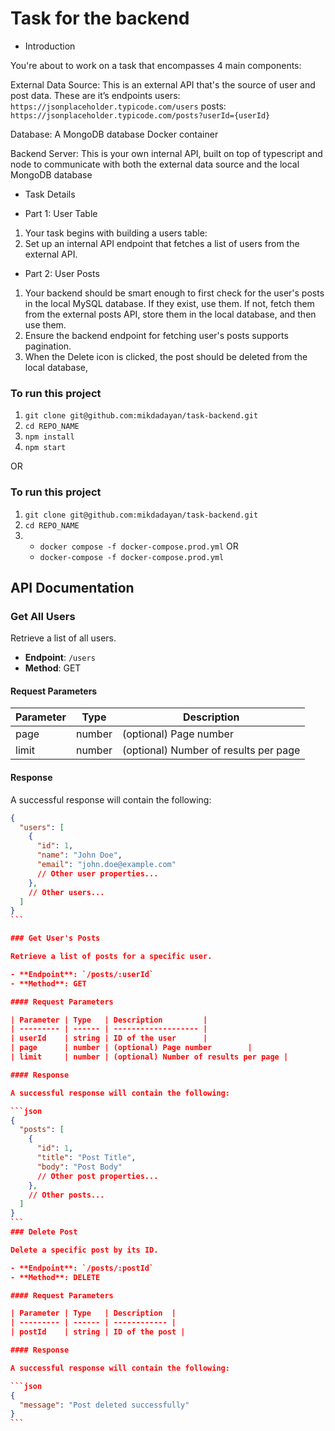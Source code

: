 # Task for the backend

- Introduction

You're about to work on a task that encompasses 4 main components:

External Data Source: This is an external API that's the source of user and post data. These are it’s endpoints
users: `https://jsonplaceholder.typicode.com/users`
posts: `https://jsonplaceholder.typicode.com/posts?userId={userId}`

Database: A MongoDB database Docker container

Backend Server: This is your own internal API, built on top of typescript and node to communicate with both the external data source and the local MongoDB database

- Task Details

* Part 1: User Table

1. Your task begins with building a users table:
2. Set up an internal API endpoint that fetches a list of users from the external API.

- Part 2: User Posts

1. Your backend should be smart enough to first check for the user's posts in the local MySQL database. If they exist, use them. If not, fetch them from the external posts API, store them in the local database, and then use them.
2. Ensure the backend endpoint for fetching user's posts supports pagination.
3. When the Delete icon is clicked, the post should be deleted from the local database,

### To run this project

1. `git clone git@github.com:mikdadayan/task-backend.git`
2. `cd REPO_NAME`
3. `npm install`
4. `npm start`

OR

### To run this project

1. `git clone git@github.com:mikdadayan/task-backend.git`
2. `cd REPO_NAME`
3. - `docker compose -f docker-compose.prod.yml`
     OR
   - `docker-compose -f docker-compose.prod.yml`

## API Documentation

### Get All Users

Retrieve a list of all users.

- **Endpoint**: `/users`
- **Method**: GET

#### Request Parameters

| Parameter | Type   | Description                           |
| --------- | ------ | ------------------------------------- |
| page      | number | (optional) Page number                |
| limit     | number | (optional) Number of results per page |

#### Response

A successful response will contain the following:

````json
{
  "users": [
    {
      "id": 1,
      "name": "John Doe",
      "email": "john.doe@example.com"
      // Other user properties...
    },
    // Other users...
  ]
}
```

### Get User's Posts

Retrieve a list of posts for a specific user.

- **Endpoint**: `/posts/:userId`
- **Method**: GET

#### Request Parameters

| Parameter | Type   | Description         |
| --------- | ------ | ------------------- |
| userId    | string | ID of the user      |
| page      | number | (optional) Page number        |
| limit     | number | (optional) Number of results per page |

#### Response

A successful response will contain the following:

```json
{
  "posts": [
    {
      "id": 1,
      "title": "Post Title",
      "body": "Post Body"
      // Other post properties...
    },
    // Other posts...
  ]
}
```
### Delete Post

Delete a specific post by its ID.

- **Endpoint**: `/posts/:postId`
- **Method**: DELETE

#### Request Parameters

| Parameter | Type   | Description  |
| --------- | ------ | ------------ |
| postId    | string | ID of the post |

#### Response

A successful response will contain the following:

```json
{
  "message": "Post deleted successfully"
}
```
